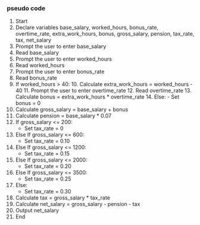 ### pseudo code

1. Start
2. Declare variables base_salary, worked_hours, bonus_rate, overtime_rate, extra_work_hours, bonus, gross_salary, pension, tax_rate, tax, net_salary
3. Prompt the user to enter base_salary
4. Read base_salary
5. Prompt the user to enter worked_hours
6. Read worked_hours
7. Prompt the user to enter bonus_rate
8. Read bonus_rate
9. If worked_hours > 40:
   10. Calculate extra_work_hours = worked_hours - 40
   11. Prompt the user to enter overtime_rate
   12. Read overtime_rate
   13. Calculate bonus = extra_work_hours * overtime_rate
   14. Else:
       - Set bonus = 0
15. Calculate gross_salary = base_salary + bonus
16. Calculate pension = base_salary * 0.07
17. If gross_salary <= 200:
       - Set tax_rate = 0
18. Else If gross_salary <= 600:
       - Set tax_rate = 0.10
19. Else If gross_salary <= 1200:
       - Set tax_rate = 0.15
20. Else If gross_salary <= 2000:
       - Set tax_rate = 0.20
21. Else If gross_salary <= 3500:
       - Set tax_rate = 0.25
22. Else:
       - Set tax_rate = 0.30
23. Calculate tax = gross_salary * tax_rate
24. Calculate net_salary = gross_salary - pension - tax
25. Output net_salary
26. End
